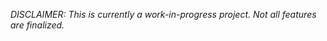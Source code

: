 <em> DISCLAIMER: This is currently a work-in-progress project. Not all features are finalized. </em>
